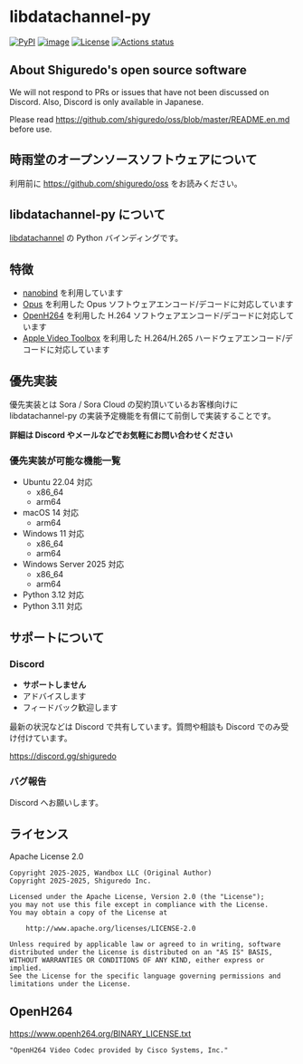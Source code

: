 # libdatachannel-py

[![PyPI](https://img.shields.io/pypi/v/libdatachannel-py)](https://pypi.org/project/libdatachannel-py/)
[![image](https://img.shields.io/pypi/pyversions/libdatachannel-py.svg)](https://pypi.python.org/pypi/libdatachannel-py)
[![License](https://img.shields.io/badge/License-Apache%202.0-blue.svg)](https://opensource.org/licenses/Apache-2.0)
[![Actions status](https://github.com/shiguredo/libdatachannel-py/workflows/build/badge.svg)](https://github.com/shiguredo/sora-python-sdk/actions)

## About Shiguredo's open source software

We will not respond to PRs or issues that have not been discussed on Discord. Also, Discord is only available in Japanese.

Please read <https://github.com/shiguredo/oss/blob/master/README.en.md> before use.

## 時雨堂のオープンソースソフトウェアについて

利用前に <https://github.com/shiguredo/oss> をお読みください。

## libdatachannel-py について

[libdatachannel](https://github.com/paullouisageneau/libdatachannel) の Python バインディングです。

## 特徴

- [nanobind](https://github.com/wjakob/nanobind) を利用しています
- [Opus](https://opus-codec.org/) を利用した Opus ソフトウェアエンコード/デコードに対応しています
- [OpenH264](https://www.openh264.org/) を利用した H.264 ソフトウェアエンコード/デコードに対応しています
- [Apple Video Toolbox](https://developer.apple.com/documentation/videotoolbox) を利用した H.264/H.265 ハードウェアエンコード/デコードに対応しています

## 優先実装

優先実装とは Sora / Sora Cloud の契約頂いているお客様向けに libdatachannel-py の実装予定機能を有償にて前倒しで実装することです。

**詳細は Discord やメールなどでお気軽にお問い合わせください**

### 優先実装が可能な機能一覧

- Ubuntu 22.04 対応
  - x86_64
  - arm64
- macOS 14 対応
  - arm64
- Windows 11 対応
  - x86_64
  - arm64
- Windows Server 2025 対応
  - x86_64
  - arm64
- Python 3.12 対応
- Python 3.11 対応

## サポートについて

### Discord

- **サポートしません**
- アドバイスします
- フィードバック歓迎します

最新の状況などは Discord で共有しています。質問や相談も Discord でのみ受け付けています。

<https://discord.gg/shiguredo>

### バグ報告

Discord へお願いします。

## ライセンス

Apache License 2.0

```text
Copyright 2025-2025, Wandbox LLC (Original Author)
Copyright 2025-2025, Shiguredo Inc.

Licensed under the Apache License, Version 2.0 (the "License");
you may not use this file except in compliance with the License.
You may obtain a copy of the License at

    http://www.apache.org/licenses/LICENSE-2.0

Unless required by applicable law or agreed to in writing, software
distributed under the License is distributed on an "AS IS" BASIS,
WITHOUT WARRANTIES OR CONDITIONS OF ANY KIND, either express or implied.
See the License for the specific language governing permissions and
limitations under the License.
```

## OpenH264

<https://www.openh264.org/BINARY_LICENSE.txt>

```text
"OpenH264 Video Codec provided by Cisco Systems, Inc."
```
